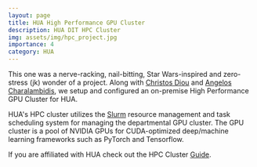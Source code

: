 ```yaml
---
layout: page
title: HUA High Performance GPU Cluster
description: HUA DIT HPC Cluster
img: assets/img/hpc_project.jpg
importance: 4
category: HUA
---
```


This one was a nerve-racking, nail-bitting, Star Wars-inspired and zero-stress (jk) wonder of a project.
Along with [Christos Diou](https://diou.github.io) and [Angelos Charalambidis](https://www.linkedin.com/in/acharal/), we 
setup and configured an on-premise High Performance GPU Cluster for HUA.

HUA's HPC cluster utilizes the [Slurm](https://slurm.schedmd.com/) resource management and
task scheduling system for managing the departmental GPU cluster. The GPU cluster is a pool
of NVIDIA GPUs for CUDA-optimized deep/machine learning frameworks such as
PyTorch and Tensorflow. 

If you are affiliated with HUA check out the HPC Cluster [Guide](https://gitlab.hua.gr/hpc/hpc-cluster-guide). 

